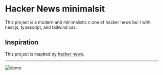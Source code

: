 # Hacker News minimalsit

This project is a modern and minimalistic clone of hacker news built with next.js, typescript, and tailwind css.

## Inspiration

This project is inspired by [hacker news](https://news.ycombinator.com/).

---

![demo](demo.gif)